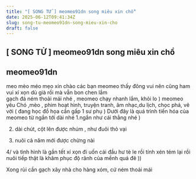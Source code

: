```yaml
---
title: "[ SONG TỬ ] meomeo91dn song miêu xin chồ"
date: 2025-06-12T09:41:34Z
slug: song-tu-meomeo91dn-song-mieu-xin-cho
draft: false
---
```


## [ SONG TỬ ] meomeo91dn song miêu xin chồ

## meomeo91dn

meo mèo méo mẹo xin chào các bạn 
meomeo thấy đông vui nên cũng ham vui xí xọn 
 dù già rồi mà vẫn bon chen lắm  
gạch đá ném thoải mái nhé , meomeo chạy nhanh lắm, khỏi lo  )
meomeo yêu Chó ,mèo  , phim hoạt hình, truyện tranh, âm nhạc,du lịch, chọc phá, vẽ vời ( đang học đồ họa cần gấp 1 sư phụ  )
Dưới đây là quá trình tiến hóa của meomeo từ ngắn tới dài nhé 
 1.ngắn như cái thằng nhé ) 


2. dài chút, cột lên được nhúm , như đuôi thỏ vại 


3. nuôi cả năm mới được chừng nài 


4/ và tình hình là gần tết xí xọn đi uốn cái đầu hư tè le rồi  tính xén tém lại rồi nuôi tiếp  thật là khâm phục độ rãnh của mềnh quá đê ))


Xong rùi  cần gạch xây nhà cho hàng xóm, cứ ném thoải mái  



​
